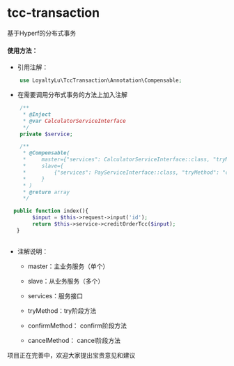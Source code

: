 # tcc-transaction
基于Hyperf的分布式事务

#### 使用方法：

* 引用注解：

```php
    use LoyaltyLu\TccTransaction\Annotation\Compensable;
```
* 在需要调用分布式事务的方法上加入注解

```php
    /**
     * @Inject
     * @var CalculatorServiceInterface
     */
    private $service;

    /**
     * @Compensable(
     *     master={"services": CalculatorServiceInterface::class, "tryMethod": "creditOrderTcc", "confirmMethod": "confirmCreditOrderTcc", "cancelMethod": "cancelCreditOrderTcc"},
     *     slave={
     *         {"services": PayServiceInterface::class, "tryMethod": "creditAccountTcc", "confirmMethod": "confirmCreditAccountTcc", "cancelMethod": "cancelCreditAccountTcc"},
     *     }
     * )
     * @return array
     */

  public function index(){
        $input = $this->request->input('id');
        return $this->service->creditOrderTcc($input);
   }
  

```
* 注解说明：

    * master：主业务服务（单个）

    * slave：从业务服务（多个）

    * services：服务接口
    
    * tryMethod：try阶段方法
    
    * confirmMethod： confirm阶段方法
    
    * cancelMethod： cancel阶段方法



项目正在完善中，欢迎大家提出宝贵意见和建议

